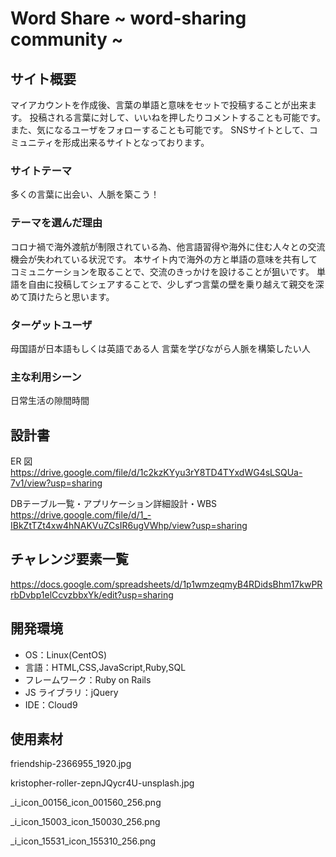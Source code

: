 # Word Share ~ word-sharing community ~

## サイト概要

マイアカウントを作成後、言葉の単語と意味をセットで投稿することが出来ます。
投稿される言葉に対して、いいねを押したりコメントすることも可能です。
また、気になるユーザをフォローすることも可能です。
SNSサイトとして、コミュニティを形成出来るサイトとなっております。

### サイトテーマ

多くの言葉に出会い、人脈を築こう！

### テーマを選んだ理由

コロナ禍で海外渡航が制限されている為、他言語習得や海外に住む人々との交流機会が失われている状況です。
本サイト内で海外の方と単語の意味を共有してコミュニケーションを取ることで、交流のきっかけを設けることが狙いです。
単語を自由に投稿してシェアすることで、少しずつ言葉の壁を乗り越えて親交を深めて頂けたらと思います。

### ターゲットユーザ

母国語が日本語もしくは英語である人
言葉を学びながら人脈を構築したい人

### 主な利用シーン

日常生活の隙間時間

## 設計書

ER 図
https://drive.google.com/file/d/1c2kzKYyu3rY8TD4TYxdWG4sLSQUa-7v1/view?usp=sharing

DBテーブル一覧・アプリケーション詳細設計・WBS
https://drive.google.com/file/d/1_-IBkZtTZt4xw4hNAKVuZCsIR6ugVWhp/view?usp=sharing

## チャレンジ要素一覧

https://docs.google.com/spreadsheets/d/1p1wmzeqmyB4RDidsBhm17kwPRrbDvbp1elCcvzbbxYk/edit?usp=sharing

## 開発環境

- OS：Linux(CentOS)
- 言語：HTML,CSS,JavaScript,Ruby,SQL
- フレームワーク：Ruby on Rails
- JS ライブラリ：jQuery
- IDE：Cloud9

## 使用素材

friendship-2366955_1920.jpg

kristopher-roller-zepnJQycr4U-unsplash.jpg

_i_icon_00156_icon_001560_256.png

_i_icon_15003_icon_150030_256.png

_i_icon_15531_icon_155310_256.png

